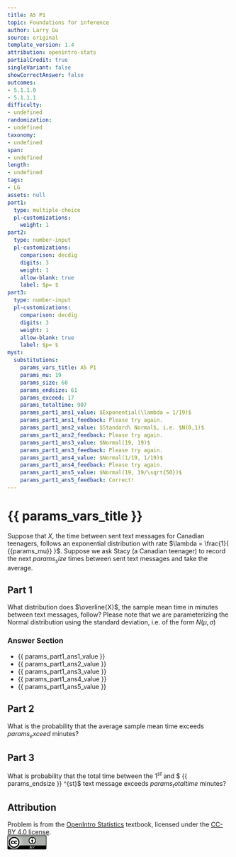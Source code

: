 ```yaml
---
title: A5 P1
topic: Foundations for inference
author: Larry Gu
source: original
template_version: 1.4
attribution: openintro-stats
partialCredit: true
singleVariant: false
showCorrectAnswer: false
outcomes:
- 5.1.1.0
- 5.1.1.1
difficulty:
- undefined
randomization:
- undefined
taxonomy:
- undefined
span:
- undefined
length:
- undefined
tags:
- LG
assets: null
part1:
  type: multiple-choice
  pl-customizations:
    weight: 1
part2:
  type: number-input
  pl-customizations:
    comparison: decdig
    digits: 3
    weight: 1
    allow-blank: true
    label: $p= $
part3:
  type: number-input
  pl-customizations:
    comparison: decdig
    digits: 3
    weight: 1
    allow-blank: true
    label: $p= $
myst:
  substitutions:
    params_vars_title: A5 P1
    params_mu: 19
    params_size: 60
    params_endsize: 61
    params_exceed: 17
    params_totaltime: 907
    params_part1_ans1_value: $Exponential(\lambda = 1/19)$
    params_part1_ans1_feedback: Please try again.
    params_part1_ans2_value: $Standard\ Normal$, i.e. $N(0,1)$
    params_part1_ans2_feedback: Please try again.
    params_part1_ans3_value: $Normal(19, 19)$
    params_part1_ans3_feedback: Please try again.
    params_part1_ans4_value: $Normal(1/19, 1/19)$
    params_part1_ans4_feedback: Please try again.
    params_part1_ans5_value: $Normal(19, 19/\sqrt{50})$
    params_part1_ans5_feedback: Correct!
---
```

# {{ params_vars_title }}
Suppose that $X$, the time between sent text messages for Canadian teenagers, follows an exponential distribution with rate $\lambda = \frac{1}{ {{params_mu}} }$. Suppose we ask Stacy (a Canadian teenager) to record the next ${{params_size}}$ times between sent text messages and take the average.

## Part 1

What distribution does $\overline{X}$, the sample mean time in minutes between text messages, follow? Please note that we are parameterizing the Normal distribution using the standard deviation, i.e. of the form $N(\mu, \sigma)$

### Answer Section

- {{ params_part1_ans1_value }}
- {{ params_part1_ans2_value }}
- {{ params_part1_ans3_value }}
- {{ params_part1_ans4_value }}
- {{ params_part1_ans5_value }}

## Part 2

What is the probability that the average sample mean time exceeds ${{params_exceed}}$ minutes?

## Part 3

What is probability that the total time between the $1^{st}$ and $ {{ params_endsize }} ^{st}$ text message exceeds ${{ params_totaltime }}$ minutes?

## Attribution

Problem is from the [OpenIntro Statistics](https://openintro.org/book/os/) textbook, licensed under the [CC-BY 4.0 license](https://creativecommons.org/licenses/by/4.0/).<br>![Image representing the Creative Commons 4.0 BY license.](https://raw.githubusercontent.com/firasm/bits/master/by.png)